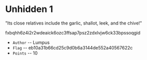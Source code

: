 # Unhidden 1 
"Its close relatives include the garlic, shallot, leek, and the chive!"

fxbqhh6z4i2r2wdeaick6ozc3ffsap7psz2zdxlvjw6ck33bpssoqgid

* `Author` -- Lumpus
* `Flag` -- eb10a31b66cd25c9d0b6a3144de552a40567622c 
* `Points` -- 10
